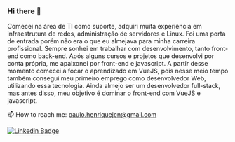 ### Hi there 👋

Comecei na área de TI como suporte, adquiri muita experiência em infraestrutura de redes, administração de servidores e Linux. Foi uma porta de entrada porém não era o que eu almejava para minha carreira profissional. Sempre sonhei em trabalhar com desenvolvimento, tanto front-end como back-end. Após alguns cursos e projetos que desenvolvi por conta própria, me apaixonei por front-end e javascript. A partir desse momento comecei a focar o aprendizado em VueJS, pois nesse meio tempo também consegui meu primeiro emprego como desenvolvedor Web, utilizando essa tecnologia. Ainda almejo ser um desenvolvedor full-stack, mas antes disso, meu objetivo é dominar o front-end com VueJS e javascript.

📫 How to reach me: paulo.henriquejcn@gmail.com

[![Linkedin Badge](https://img.shields.io/badge/-LinkedIn-blue?style=flat-square&logo=Linkedin&logoColor=white&link=https://www.linkedin.com/in/paulohenriquedeassumpcao/)](https://www.linkedin.com/in/paulohenriquedeassumpcao/)

<!--
**pauloassump/pauloassump** is a ✨ _special_ ✨ repository because its `README.md` (this file) appears on your GitHub profile.

Here are some ideas to get you started:

- 🔭 I'm currently working at Ponto Sistemas, as a frontend developer.
- 🌱 IT student in love with Frontend.
- 📫 How to reach me: 
[![Linkedin Badge](https://img.shields.io/badge/-LinkedIn-blue?style=flat-square&logo=Linkedin&logoColor=white&link=https://www.linkedin.com/in/paulohenriquedeassumpcao/)](https://www.linkedin.com/in/paulohenriquedeassumpcao/)
-->
